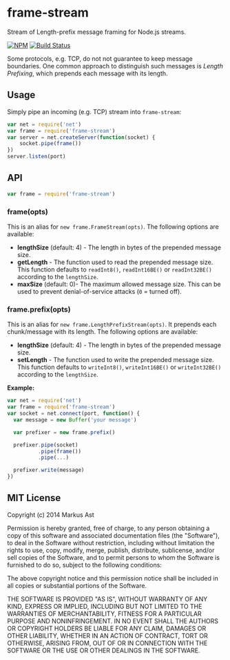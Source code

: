 # frame-stream

Stream of Length-prefix message framing for Node.js streams.

[![NPM][npm]](https://npmjs.org/package/frame-stream)
[![Build Status](travis)](http://travis-ci.org/rkusa/frame-stream)

Some protocols, e.g. TCP, do not not guarantee to keep message boundaries. One common approach to distinguish such messages is *Length Prefixing*, which prepends each message with its length.

## Usage

Simply pipe an incoming (e.g. TCP) stream into `frame-stream`:

```js
var net = require('net')
var frame = require('frame-stream')
var server = net.createServer(function(socket) {
	socket.pipe(frame())
})
server.listen(port)
```

## API

```js
var frame = require('frame-stream')
```

### frame(opts)

This is an alias for `new frame.FrameStream(opts)`. The following options are available:

- **lengthSize** (default: 4) - The length in bytes of the prepended message size.
- **getLength** - The function used to read the prepended message size. This function defaults to `readInt8()`, `readInt16BE()` or `readInt32BE()` according to the `lengthSize`.
- **maxSize** (default: 0)- The maximum allowed message size. This can be used to prevent denial-of-service attacks (`0` = turned off).

### frame.prefix(opts)

This is an alias for `new frame.LengthPrefixStream(opts)`. It prepends each chunk/message with its length. The following options are available:

- **lengthSize** (default: 4) - The length in bytes of the prepended message size.
- **setLength** - The function used to write the prepended message size. This function defaults to `writeInt8()`, `writeInt16BE()` or `writeInt32BE()` according to the `lengthSize`.

**Example:**

```js
var net = require('net')
var frame = require('frame-stream')
var socket = net.connect(port, function() {
  var message = new Buffer('your message')

  var prefixer = new frame.prefix()

  prefixer.pipe(socket)
          .pipe(frame())
          .pipe(...)

  prefixer.write(message)
})
```

## MIT License

Copyright (c) 2014 Markus Ast

Permission is hereby granted, free of charge, to any person obtaining a copy of this software and associated documentation files (the "Software"), to deal in the Software without restriction, including without limitation the rights to use, copy, modify, merge, publish, distribute, sublicense, and/or sell copies of the Software, and to permit persons to whom the Software is furnished to do so, subject to the following conditions:

The above copyright notice and this permission notice shall be included in all copies or substantial portions of the Software.

THE SOFTWARE IS PROVIDED "AS IS", WITHOUT WARRANTY OF ANY KIND, EXPRESS OR IMPLIED, INCLUDING BUT NOT LIMITED TO THE WARRANTIES OF MERCHANTABILITY, FITNESS FOR A PARTICULAR PURPOSE AND NONINFRINGEMENT. IN NO EVENT SHALL THE AUTHORS OR COPYRIGHT HOLDERS BE LIABLE FOR ANY CLAIM, DAMAGES OR OTHER LIABILITY, WHETHER IN AN ACTION OF CONTRACT, TORT OR OTHERWISE, ARISING FROM, OUT OF OR IN CONNECTION WITH THE SOFTWARE OR THE USE OR OTHER DEALINGS IN THE SOFTWARE.

[npm]: https://badge.fury.io/js/frame-stream.svg
[travis]: https://secure.travis-ci.org/rkusa/frame-stream.svg
